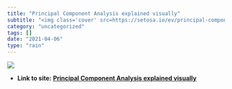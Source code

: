 ```yaml
---
title: "Principal Component Analysis explained visually"
subtitle: "<img class='cover' src=https://setosa.io/ev/principal-component-analysis/fb-thumb.png>"
category: "uncategorized"
tags: []
date: "2021-04-06"
type: "rain"
---
```

<img class="cover" src=https://setosa.io/ev/principal-component-analysis/fb-thumb.png>


* **Link to site:** **[Principal Component Analysis explained visually](http://setosa.io/ev/principal-component-analysis)**